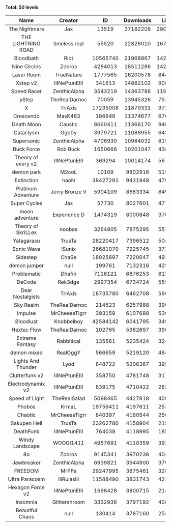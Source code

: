 #### Total: 50 levels

| Name | Creator | ID | Downloads | Likes |
|:---:|:---:|:---:|:---:|:---:|
| The Nightmare | Jax | 13519 | 37182208 | 2808819
| THE LIGHTNING ROAD | timeless real | 55520 | 22826010 | 1677266
| Bloodbath | Riot | 10565740 | 21968867 | 1426111
| Nine Circles | Zobros | 4284013 | 18511286 | 1429755
| Laser Room | TrueNature | 1777565 | 16200578 | 844606
| Xstep v2 | IIINePtunEIII | 341613 | 14882102 | 908410
| Speed Racer | ZenthicAlpha | 3543219 | 14363788 | 1199561
| yStep | TheRealDarnoc | 70059 | 13945326 | 751830
| X | TriAxis | 17235008 | 11879331 | 971797
| Crescendo | MasK463 | 186646 | 11374677 | 670759
| Death Moon  | Caustic | 8660411 | 11366170 | 940391
| Cataclysm | Ggb0y | 3979721 | 11088955 | 643268
| Supersonic | ZenthicAlpha | 4706930 | 10984032 | 819314
| Buck Force | Rob Buck | 1650666 | 10201047 | 438032
| Theory of every v2 | IIINePtunEIII | 369294 | 10014174 | 567235
| demon park | M2coL | 10109 | 9802916 | 515406
| Extinction | haoN | 38427291 | 9431948 | 479188
| Platinum Adventure | Jerry Bronze V | 5904109 | 8683334 | 849282
| Super Cycles | Jax | 57730 | 8027601 | 477629
| moon adventure | Experience D | 1474319 | 8000848 | 376588
| Theory of SkriLLex | noobas | 3264805 | 7875295 | 557973
| Yatagarasu  | TrusTa | 28220417 | 7396512 | 504721
| Sonic Wave | lSunix | 26681070 | 7225745 | 373555
| Sidestep | ChaSe | 18025697 | 7220047 | 491180
| demon jumper | null | 199761 | 7132316 | 425261
| Problematic | Dhafin | 7116121 | 6876253 | 613084
| DeCode | Rek3dge | 2997354 | 6734724 | 555430
| Dear Nostalgists | TriAxis | 18735780 | 6462708 | 590346
| Sky Realm | TheRealDarnoc | 214523 | 6257988 | 390415
| Impulse | MrCheeseTigrr | 393159 | 6107688 | 530714
| Bloodlust | Knobbelboy | 42584142 | 6041795 | 349734
| Hextec Flow | TheRealDarnoc | 102765 | 5962697 | 390810
| Extreme Fantasy | Rabbitical | 135561 | 5235424 | 324259
| demon mixed | RealOggY | 566659 | 5219120 | 484083
| Lights And Thunder | Lyod | 848722 | 5206367 | 395524
| Clutterfunk v2 | IIINePtunEIII | 358750 | 4781748 | 317064
| Electrodynamix v2 | IIINePtunEIII | 839175 | 4710422 | 282639
| Speed of Light | TheRealSalad | 5098465 | 4427818 | 409591
| Phobos | KrmaL | 19759411 | 4197611 | 253380
| Chaotic | MrCheeseTigrr | 840397 | 4180544 | 250753
| Sakupen Hell | TrusTa | 23262780 | 4158904 | 219416
| DeathFunk | IIINePtunEIII | 764038 | 4118995 | 185009
| Windy Landscape | WOOGI1411 | 4957691 | 4110359 | 392695
| 8o | Zobros | 9145341 | 3970238 | 404619
| Jawbreaker | ZenthicAlpha | 6939821 | 3944900 | 379218
| FREEDOM | MrPPs | 29247995 | 3875461 | 328915
| Ultra Paracosm | iIiRulasiIi | 11588490 | 3831743 | 421050
| Hexagon Force v2 | IIINePtunEIII | 1698428 | 3800715 | 214059
| Insomnia | Glittershroom | 3332936 | 3797192 | 408486
| Beautiful Chaos | null | 130414 | 3787160 | 253340
